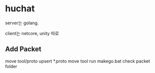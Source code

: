# huchat

server는 golang. 

client는 netcore, unity 따로

Add Packet 
-------------
move tool/proto
upsert *.proto
move tool
run makego.bat
check packet folder